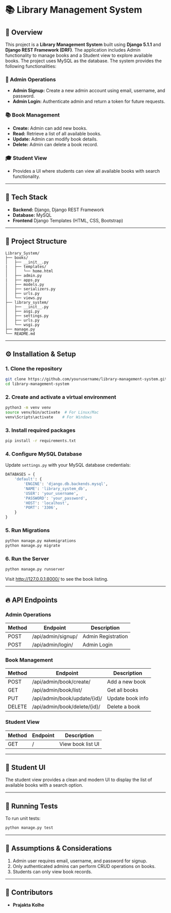 # 📚 Library Management System

## 📝 Overview
This project is a **Library Management System** built using **Django 5.1.1** and **Django REST Framework (DRF)**. The application includes Admin functionality to manage books and a Student view to explore available books. The project uses MySQL as the database. The system provides the following functionalities:

### 🔐 Admin Operations
- **Admin Signup:** Create a new admin account using email, username, and password.
- **Admin Login:** Authenticate admin and return a token for future requests.

### 📚 Book Management
- **Create:** Admin can add new books.
- **Read:** Retrieve a list of all available books.
- **Update:** Admin can modify book details.
- **Delete:** Admin can delete a book record.

### 🎓 Student View
- Provides a UI where students can view all available books with search functionality.

---

## 🚀 Tech Stack
- **Backend:** Django, Django REST Framework
- **Database:** MySQL
- **Frontend** Django Templates (HTML, CSS, Bootstrap)

---

## 📁 Project Structure
```
Library_System/
├── books/
│   ├── __init__.py
|   ├── templates/
│   │   └── home.html
│   ├── admin.py
|   ├── apps.py
│   ├── models.py
│   ├── serializers.py
│   ├── urls.py
│   └── views.py
├── library_system/
│   ├── __init__.py
│   ├── asgi.py
│   ├── settings.py
│   ├── urls.py
│   └── wsgi.py
├── manage.py                     
└── README.md 
```

---

## ⚙️ Installation & Setup

### 1. Clone the repository
```bash
git clone https://github.com/yourusername/library-management-system.git
cd library-management-system
```

### 2. Create and activate a virtual environment
```bash
python3 -m venv venv
source venv/bin/activate  # For Linux/Mac
venv\Scripts\activate    # For Windows
```

### 3. Install required packages
```bash
pip install -r requirements.txt
```

### 4. Configure MySQL Database
Update `settings.py` with your MySQL database credentials:
```python
DATABASES = {
    'default': {
        'ENGINE': 'django.db.backends.mysql',
        'NAME': 'library_system_db',
        'USER': 'your_username',
        'PASSWORD': 'your_password',
        'HOST': 'localhost',
        'PORT': '3306',
    }
}
```

### 5. Run Migrations
```bash
python manage.py makemigrations
python manage.py migrate
```

### 6. Run the Server
```bash
python manage.py runserver
```
Visit http://127.0.0.1:8000/ to see the book listing.

---

## 🔥 API Endpoints

### Admin Operations
| Method | Endpoint           | Description        |
|--------|-------------------|--------------------|
| POST   | /api/admin/signup/ | Admin Registration |
| POST   | /api/admin/login/  | Admin Login        |

### Book Management
| Method   | Endpoint            | Description              |
|----------|--------------------|--------------------------|
| POST     | /api/admin/book/create/ | Add a new book      |
| GET      | /api/admin/book/list/   | Get all books        |
| PUT      | /api/admin/book/update/{id}/ | Update book info |
| DELETE   | /api/admin/book/delete/{id}/ | Delete a book    |

### Student View
| Method | Endpoint     | Description       |
|--------|--------------|-------------------|
| GET    | /            | View book list UI |

---

## 🎨 Student UI
The student view provides a clean and modern UI to display the list of available books with a search option.

---

## 🧪 Running Tests
To run unit tests:
```bash
python manage.py test
```

---

## 📄 Assumptions & Considerations
1. Admin user requires email, username, and password for signup.
2. Only authenticated admins can perform CRUD operations on books.
3. Students can only view book records.

---


## 🤝 Contributors
- **Prajakta Kolhe**

